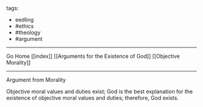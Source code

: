 tags:
- eedling 
- #ethics
- #theology
- #argument
---

Go Home [[index]]
[[Arguments for the Existence of God]]
[[Objective Morality]]

---

Argument from Morality

Objective moral values and duties exist; God is the best explanation for the existence of objective moral values and duties; therefore, God exists.